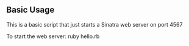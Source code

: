 Basic Usage
----------------------
This is a basic script that just starts a Sinatra web server on port 4567

To start the web server:
	ruby hello.rb
